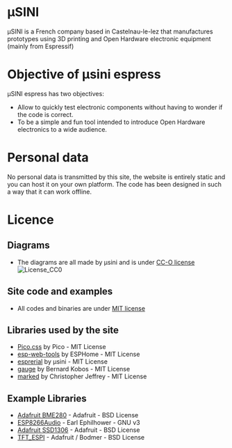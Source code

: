 # µSINI

µSINI is a French company based in Castelnau-le-lez that manufactures prototypes using 3D printing and Open Hardware electronic equipment (mainly from Espressif)

# Objective of µsini espress

µSINI espress has two objectives:

* Allow to quickly test electronic components without having to wonder if the code is correct.
* To be a simple and fun tool intended to introduce Open Hardware electronics to a wide audience.

# Personal data
No personal data is transmitted by this site, the website is entirely static and you can host it on your own platform.
The code has been designed in such a way that it can work offline.

# Licence
## Diagrams

* The diagrams are all made by µsini and is under [CC-O license](https://fr.wikipedia.org/wiki/Licence_CC0)    
![License_CC0](md/CC_Zero_badge.svg.png)

## Site code and examples
* All codes and binaries are under [MIT license](http://github.com/usini/espress)


## Libraries used by the site
* [Pico.css](https://picocss.com/) by Pico - MIT License
* [esp-web-tools](https://github.com/esphome/esp-web-tools) by ESPHome - MIT License
* [esprerial](https://github.com/usini/esprerial) by µsini - MIT License
* [gauge](https://github.com/bernii/gauge.js) by Bernard Kobos - MIT License
* [marked](https://github.com/markedjs/marked) by Christopher Jeffrey - MIT License

## Example Libraries
* [Adafruit BME280](https://github.com/adafruit/Adafruit_SSD1306) - Adafruit - BSD License
* [ESP8266Audio](https://github.com/earlephilhower/ESP8266Audio/blob/master/LICENSE) - Earl Ephilhower - GNU v3
* [Adafruit SSD1306](https://github.com/adafruit/Adafruit_SSD1306) - Adafruit - BSD License
* [TFT_ESPI](https://github.com/Bodmer/TFT_eSPI) - Adafruit / Bodmer - BSD License
